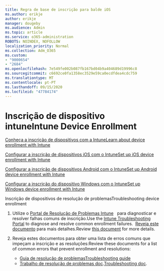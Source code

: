 ```yaml
---
title: Regra de base de inscrição para balde iOS
ms.author: erikje
author: erikje
manager: dougeby
ms.audience: Admin
ms.topic: article
ms.service: o365-administration
ROBOTS: NOINDEX, NOFOLLOW
localization_priority: Normal
ms.collection: Adm_O365
ms.custom:
- "9000654"
- "2684"
ms.openlocfilehash: 7e549fe002b087fb167bd04b9a404689d19996c8
ms.sourcegitcommit: c6692ce0fa1358ec3529e59ca0ecdfdea4cdc759
ms.translationtype: MT
ms.contentlocale: pt-PT
ms.lasthandoff: 09/15/2020
ms.locfileid: "47784174"
---
```

# <a name="intune-device-enrollment"></a><span data-ttu-id="1e426-102">Inscrição de dispositivo intune</span><span class="sxs-lookup"><span data-stu-id="1e426-102">Intune Device Enrollment</span></span>

[<span data-ttu-id="1e426-103">Conheça a inscrição de dispositivos com a Intune</span><span class="sxs-lookup"><span data-stu-id="1e426-103">Learn about device enrollment with Intune</span></span>](https://docs.microsoft.com/intune/enrollment/device-enrollment)

[<span data-ttu-id="1e426-104">Configurar a inscrição de dispositivos iOS com o Intune</span><span class="sxs-lookup"><span data-stu-id="1e426-104">Set up iOS device enrollment with Intune</span></span>](https://docs.microsoft.com/intune/enrollment/ios-enroll)

[<span data-ttu-id="1e426-105">Configurar a inscrição de dispositivos Android com o Intune</span><span class="sxs-lookup"><span data-stu-id="1e426-105">Set up Android device enrollment with Intune</span></span>](https://docs.microsoft.com/intune/android-enroll)

[<span data-ttu-id="1e426-106">Configurar a inscrição do dispositivo Windows com o Intune</span><span class="sxs-lookup"><span data-stu-id="1e426-106">Set up Windows device enrollment with Intune</span></span>](https://docs.microsoft.com/intune/windows-enroll)

<span data-ttu-id="1e426-107">Inscrição de dispositivos de resolução de problemas</span><span class="sxs-lookup"><span data-stu-id="1e426-107">Troubleshooting device enrollment</span></span>

1. <span data-ttu-id="1e426-108">Utilize o [Portal de Resolução de Problemas Intune](https://devicemanagement.microsoft.com/#blade/Microsoft_Intune_DeviceSettings/TroubleshootBlade)   para diagnosticar e resolver falhas comuns de inscrição.</span><span class="sxs-lookup"><span data-stu-id="1e426-108">Use the [Intune Troubleshooting Portal](https://devicemanagement.microsoft.com/#blade/Microsoft_Intune_DeviceSettings/TroubleshootBlade) to diagnose and resolve common enrollment failures.</span></span> <span data-ttu-id="1e426-109"> [Reveja este documento](https://docs.microsoft.com/intune/help-desk-operators) para mais detalhes.</span><span class="sxs-lookup"><span data-stu-id="1e426-109">Review [this document](https://docs.microsoft.com/intune/help-desk-operators) for more details.</span></span>

2. <span data-ttu-id="1e426-110">Reveja estes documentos para obter uma lista de erros comuns que impeçam a inscrição e as resoluções:</span><span class="sxs-lookup"><span data-stu-id="1e426-110">Review these documents for a list of common errors that prevent enrollment and resolutions:</span></span>
    - [<span data-ttu-id="1e426-111">Guia de resolução de problemas</span><span class="sxs-lookup"><span data-stu-id="1e426-111">Troubleshooting guide</span></span>](https://support.microsoft.com/help/4469913/troubleshooting-windows-device-enrollment-problems-in-microsoft-intune)
    - <span data-ttu-id="1e426-112">[Trabalho de resolução de problemas doc](https://docs.microsoft.com/intune/troubleshoot-device-enrollment-in-intune).</span><span class="sxs-lookup"><span data-stu-id="1e426-112">[Troubleshooting doc](https://docs.microsoft.com/intune/troubleshoot-device-enrollment-in-intune).</span></span>
